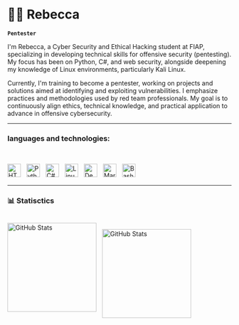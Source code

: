 # 🐱‍💻 Rebecca

**`Pentester`**

I'm Rebecca, a Cyber Security and Ethical Hacking student at FIAP, specializing in developing technical skills for offensive security (pentesting). My focus has been on Python, C#, and web security, alongside deepening my knowledge of Linux environments, particularly Kali Linux.

Currently, I'm training to become a pentester, working on projects and solutions aimed at identifying and exploiting vulnerabilities. I emphasize practices and methodologies used by red team professionals. My goal is to continuously align ethics, technical knowledge, and practical application to advance in offensive cybersecurity.

---
### languages ​​and technologies: 
<br/>

<img 
    align="left" 
    alt="HTML"
    title="HTML" 
    width="30px" 
    style="padding-right: 10px;" 
    src="https://cdn.jsdelivr.net/gh/devicons/devicon@latest/icons/html5/html5-original.svg" 
/>
    <img
    align="left" 
    alt="Python"
    title="Python" 
    width="30px" 
    style="padding-right: 10px;" 
    src="https://cdn.jsdelivr.net/gh/devicons/devicon@latest/icons/python/python-original.svg"
/>
<img
    align="left" 
    alt="C#"
    title="C#" 
    width="30px" 
    style="padding-right: 10px;" 
    src="https://cdn.jsdelivr.net/gh/devicons/devicon@latest/icons/csharp/csharp-original.svg"
/>
<img
    align="left" 
    alt="Linux"
    title="Kali Linux" 
    width="30px" 
    style="padding-right: 10px;" 
    src="https://cdn.jsdelivr.net/gh/devicons/devicon@latest/icons/linux/linux-original.svg"
/>
<img
    align="left" 
    alt="Debian"
    title="Debian" 
    width="30px" 
    style="padding-right: 10px;" 
   src="https://cdn.jsdelivr.net/gh/devicons/devicon@latest/icons/debian/debian-original.svg"
/>
<img
    align="left" 
    alt="Mariadb"
    title="Mariadb" 
    width="30px" 
    style="padding-right: 10px;" 
   src="https://cdn.jsdelivr.net/gh/devicons/devicon@latest/icons/mariadb/mariadb-original.svg"
/>
<img
    align="left" 
    alt="Bash"
    title="Bash" 
    width="30px" 
    style="padding-right: 10px;" 
   src="https://cdn.jsdelivr.net/gh/devicons/devicon@latest/icons/bash/bash-original.svg"
/>

<br/>
<br/>

---

### 📊 Statisctics 
<br/>
<img
    align="left" 
    alt="GitHub Stats"
    height="200" 
    style="padding-right: 10px;" 
   src="https://github-readme-stats.vercel.app/api?username=Rebeccardb&show_icons=true&theme=tokyonight&include_all_commits=true"
/>

<img
    align="left" 
    alt="GitHub Stats"
    height="200" 
    style="padding-right: 10px;" 
   src="https://github-readme-stats.vercel.app/api/top-langs/?username=Rebeccardb&theme=tokyonight&layout=compact&custom_title=Technologies"
/>

